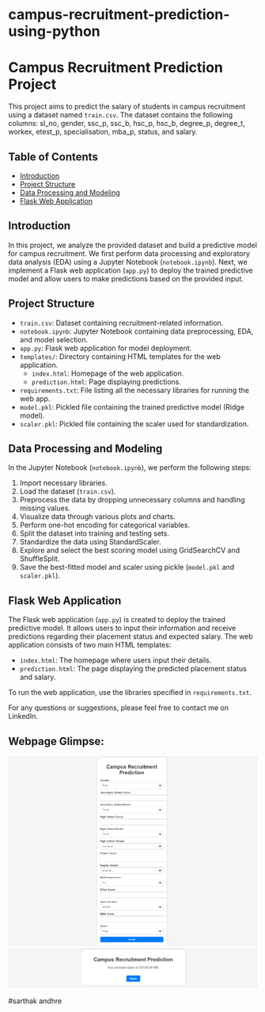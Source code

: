 # campus-recruitment-prediction-using-python
# Campus Recruitment Prediction Project

This project aims to predict the salary of students in campus recruitment using a dataset named `train.csv`. The dataset contains the following columns: sl_no, gender, ssc_p, ssc_b, hsc_p, hsc_b, degree_p, degree_t, workex, etest_p, specialisation, mba_p, status, and salary.

## Table of Contents
- [Introduction](#introduction)
- [Project Structure](#project-structure)
- [Data Processing and Modeling](#data-processing-and-modeling)
- [Flask Web Application](#flask-web-application)

## Introduction
In this project, we analyze the provided dataset and build a predictive model for campus recruitment. We first perform data processing and exploratory data analysis (EDA) using a Jupyter Notebook (`notebook.ipynb`). Next, we implement a Flask web application (`app.py`) to deploy the trained predictive model and allow users to make predictions based on the provided input.

## Project Structure
- `train.csv`: Dataset containing recruitment-related information.
- `notebook.ipynb`: Jupyter Notebook containing data preprocessing, EDA, and model selection.
- `app.py`: Flask web application for model deployment.
- `templates/`: Directory containing HTML templates for the web application.
  - `index.html`: Homepage of the web application.
  - `prediction.html`: Page displaying predictions.
- `requirements.txt`: File listing all the necessary libraries for running the web app.
- `model.pkl`: Pickled file containing the trained predictive model (Ridge model).
- `scaler.pkl`: Pickled file containing the scaler used for standardization.

## Data Processing and Modeling
In the Jupyter Notebook (`notebook.ipynb`), we perform the following steps:
1. Import necessary libraries.
2. Load the dataset (`train.csv`).
3. Preprocess the data by dropping unnecessary columns and handling missing values.
4. Visualize data through various plots and charts.
5. Perform one-hot encoding for categorical variables.
6. Split the dataset into training and testing sets.
7. Standardize the data using StandardScaler.
8. Explore and select the best scoring model using GridSearchCV and ShuffleSplit.
9. Save the best-fitted model and scaler using pickle (`model.pkl` and `scaler.pkl`).

## Flask Web Application
The Flask web application (`app.py`) is created to deploy the trained predictive model. It allows users to input their information and receive predictions regarding their placement status and expected salary. The web application consists of two main HTML templates:
- `index.html`: The homepage where users input their details.
- `prediction.html`: The page displaying the predicted placement status and salary.

To run the web application, use the libraries specified in `requirements.txt`.

For any questions or suggestions, please feel free to contact me on LinkedIn.

## Webpage Glimpse:

![Index](index.png)
![Prediction](prediction.png)

#sarthak andhre 
